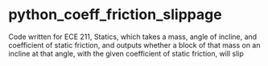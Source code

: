 # python_coeff_friction_slippage

Code written for ECE 211, Statics, which takes a mass, angle of incline, and coefficient of static friction,
and outputs whether a block of that mass on an incline at that angle, with the given coefficient of static friction, will slip
